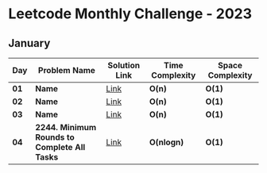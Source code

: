 # Leetcode Monthly Challenge - 2023

## January 
| Day   | Problem Name | Solution Link | Time Complexity | Space Complexity |
|-------|------------------------------------------------------------------------------------|---------------|----------------|------------------|
| **01** | **Name** | [Link](http://example.com) | **O(n)** | **O(1)** |
| **02** | **Name** | [Link](http://example.com) | **O(n)** | **O(1)** |
| **03** | **Name** | [Link](http://example.com) | **O(n)** | **O(1)** |
| **04** | **2244. Minimum Rounds to Complete All Tasks** | [Link](https://leetcode.com/problems/minimum-number-of-arrows-to-burst-balloons/solutions/3004553/burst-the-balloons-with-python-explained/) | **O(nlogn)** | **O(1)** |


